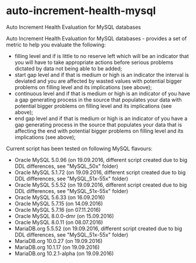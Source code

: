# auto-increment-health-mysql
Auto Increment Health Evaluation for MySQL databases

Auto Increment Health Evaluation for MySQL databases - provides a set of metric to help you evaluate the following:
- filling level and if is little to no reserve left which will be an indicator that you will have to take appropriate actions before serious problems dictated by data not being able to be added;
- start gap level and if that is medium or high is an indicator the interval is deviated and you are affected by wasted values with potential bigger problems on filling level and its implications (see above);
- continuous level and if that is medium or high is an indicator of you have a gap generating process in the source that populates your data with potential bigger problems on filling level and its implications (see above);
- end gap level and if that is medium or high is an indicator of you have a gap generating process in the source that populates your data that is affecting the end with potential bigger problems on filling level and its implications (see above);

Current script has been tested on following MySQL flavours:
- Oracle MySQL 5.0.96 (on 19.09.2016, different script created due to big DDL differences, see "MySQL_50x" folder)
- Oracle MySQL 5.1.72 (on 19.09.2016, different script created due to big DDL differences, see "MySQL_51x-55x" folder)
- Oracle MySQL 5.5.52 (on 19.09.2016, different script created due to big DDL differences, see "MySQL_51x-55x" folder)
- Oracle MySQL 5.6.33 (on 16.09.2016)
- Oracle MySQL 5.7.15 (on 14.09.2016)
- Oracle MySQL 5.7.16 (on 07.11.2016)
- Oracle MySQL 8.0.0-dmr (on 15.09.2016)
- Oracle MySQL 8.0.11 (on 08.07.2016)
- MariaDB.org 5.5.52 (on 19.09.2016, different script created due to big DDL differences, see "MySQL_51x-55x" folder)
- MariaDB.org 10.0.27 (on 19.09.2016)
- MariaDB.org 10.1.17 (on 19.09.2016)
- MariaDB.org 10.2.1-alpha (on 19.09.2016)
